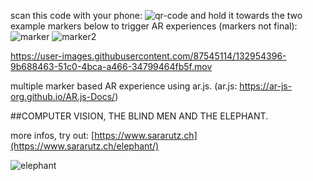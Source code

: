 scan this code with your phone: 
![qr-code](https://user-images.githubusercontent.com/87545114/132955841-9d3acaa9-a2a3-4b7b-88ea-86622ceae77c.png)
and hold it towards the two example markers below to trigger AR experiences (markers not final): 
![marker](https://user-images.githubusercontent.com/87545114/132955962-38e56c01-672d-4400-9e32-45310940ea07.png)
![marker2](https://user-images.githubusercontent.com/87545114/132955964-a9eab77c-1e42-42b3-87e5-9624edd071f5.png)



https://user-images.githubusercontent.com/87545114/132954396-9b688463-51c0-4bca-a466-34799464fb5f.mov



multiple marker based AR experience using ar.js. (ar.js: https://ar-js-org.github.io/AR.js-Docs/) 

##COMPUTER VISION, THE BLIND MEN AND THE ELEPHANT.

more infos, try out: [https://www.sararutz.ch](https://www.sararutz.ch/elephant/)

![elephant](https://user-images.githubusercontent.com/87545114/132953520-159db542-8a22-42a4-acb5-15091a7912f4.png)

